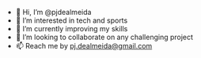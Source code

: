 - 👋 Hi, I’m @pjdealmeida
- 👀 I’m interested in tech and sports
- 🌱 I’m currently improving my skills
- 💞️ I’m looking to collaborate on any challenging project
- 📫 Reach me by pj.dealmeida@gmail.com

<!---
pjdealmeida/pjdealmeida is a ✨ special ✨ repository because its `README.md` (this file) appears on your GitHub profile.
You can click the Preview link to take a look at your changes.
--->
